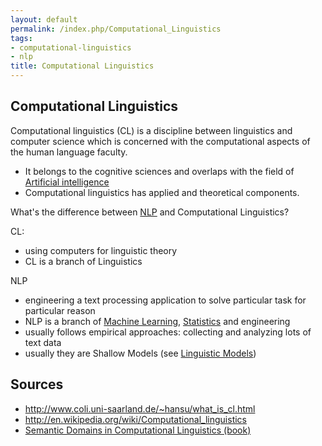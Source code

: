 ```yaml
---
layout: default
permalink: /index.php/Computational_Linguistics
tags:
- computational-linguistics
- nlp
title: Computational Linguistics
---
```

## Computational Linguistics
Computational linguistics (CL) is a discipline between linguistics and computer science which is concerned with the computational aspects of the human language faculty. 
- It belongs to the cognitive sciences and overlaps with the field of [Artificial intelligence](Artificial_intelligence)
- Computational linguistics has applied and theoretical components.


What's the difference between [NLP](NLP) and Computational Linguistics?

CL:
- using computers for linguistic theory
- CL is a branch of Linguistics


NLP
- engineering a text processing application to solve particular task for particular reason
- NLP is a branch of [Machine Learning](Machine_Learning), [Statistics](Statistics) and engineering
- usually follows empirical approaches: collecting and analyzing lots of text data
- usually they are Shallow Models (see [Linguistic Models](Linguistic_Models))



## Sources
- http://www.coli.uni-saarland.de/~hansu/what_is_cl.html
- http://en.wikipedia.org/wiki/Computational_linguistics
- [Semantic Domains in Computational Linguistics (book)](Semantic_Domains_in_Computational_Linguistics_(book))
